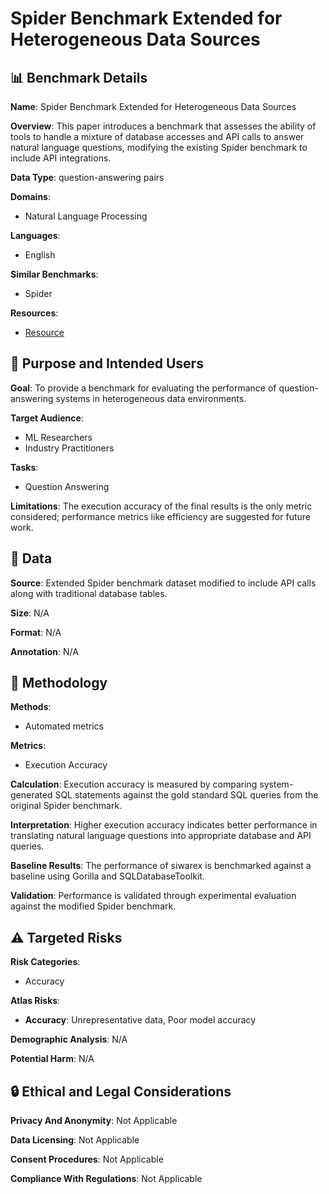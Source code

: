 # Spider Benchmark Extended for Heterogeneous Data Sources

## 📊 Benchmark Details

**Name**: Spider Benchmark Extended for Heterogeneous Data Sources

**Overview**: This paper introduces a benchmark that assesses the ability of tools to handle a mixture of database accesses and API calls to answer natural language questions, modifying the existing Spider benchmark to include API integrations.

**Data Type**: question-answering pairs

**Domains**:
- Natural Language Processing

**Languages**:
- English

**Similar Benchmarks**:
- Spider

**Resources**:
- [Resource](N/A)

## 🎯 Purpose and Intended Users

**Goal**: To provide a benchmark for evaluating the performance of question-answering systems in heterogeneous data environments.

**Target Audience**:
- ML Researchers
- Industry Practitioners

**Tasks**:
- Question Answering

**Limitations**: The execution accuracy of the final results is the only metric considered; performance metrics like efficiency are suggested for future work.

## 💾 Data

**Source**: Extended Spider benchmark dataset modified to include API calls along with traditional database tables.

**Size**: N/A

**Format**: N/A

**Annotation**: N/A

## 🔬 Methodology

**Methods**:
- Automated metrics

**Metrics**:
- Execution Accuracy

**Calculation**: Execution accuracy is measured by comparing system-generated SQL statements against the gold standard SQL queries from the original Spider benchmark.

**Interpretation**: Higher execution accuracy indicates better performance in translating natural language questions into appropriate database and API queries.

**Baseline Results**: The performance of siwarex is benchmarked against a baseline using Gorilla and SQLDatabaseToolkit.

**Validation**: Performance is validated through experimental evaluation against the modified Spider benchmark.

## ⚠️ Targeted Risks

**Risk Categories**:
- Accuracy

**Atlas Risks**:
- **Accuracy**: Unrepresentative data, Poor model accuracy

**Demographic Analysis**: N/A

**Potential Harm**: N/A

## 🔒 Ethical and Legal Considerations

**Privacy And Anonymity**: Not Applicable

**Data Licensing**: Not Applicable

**Consent Procedures**: Not Applicable

**Compliance With Regulations**: Not Applicable

